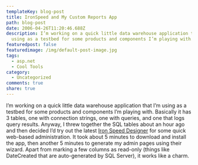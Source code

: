 ```yaml
---
templateKey: blog-post
title: IronSpeed and My Custom Reports App
path: blog-post
date: 2006-04-26T11:20:46.688Z
description: I’m working on a quick little data warehouse application that I’m
  using as a testbed for some products and components I’m playing with.
featuredpost: false
featuredimage: /img/default-post-image.jpg
tags:
  - asp.net
  - Cool Tools
category:
  - Uncategorized
comments: true
share: true
---
```

<!--StartFragment-->

I’m working on a quick little data warehouse application that I’m using as a testbed for some products and components I’m playing with. Basically it has 3 tables, one with connection strings, one with queries, and one that logs query results. Anyway, I threw together the SQL tables about an hour ago and then decided I’d try out the latest [Iron Speed Designer](http://aspalliance.com/ironspeed) for some quick web-based administration. It took about 5 minutes to download and install the app, then another 5 minutes to generate my admin pages using their wizard. Apart from marking a few columns as read-only (things like DateCreated that are auto-generated by SQL Server), it works like a charm.

<!--EndFragment-->